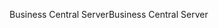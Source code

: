 <span data-ttu-id="85120-101">Business Central Server</span><span class="sxs-lookup"><span data-stu-id="85120-101">Business Central Server</span></span>